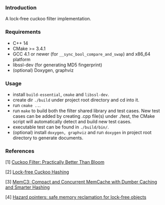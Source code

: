 ### Introduction

A lock-free cuckoo filter implementation.

### Requirements
* C++ 14
* CMake >= 3.4.1
* GCC 4.1 or newer (for `__sync_bool_compare_and_swap`) and x86_64 platform
* libssl-dev (for generating MD5 fingerprint)
* (optional) Doxygen, graphviz

### Usage
* install `build-essential`, `cmake` and `libssl-dev`.
* create dir `./build` under project root directory and cd into it.
* run `cmake ..`.
* run `make` to build both the filter shared library and test cases. New test cases can be added by creating .cpp file(s) under ./test, the CMake script will automatically detect and build new test cases.
* executable test can be found in `./build/bin/`.
* (optional) install `doxygen, graphviz` and run `doxygen` in project root directory to generate documents.


### References
[1] [Cuckoo Filter: Practically Better Than Bloom](https://www.cs.cmu.edu/~dga/papers/cuckoo-conext2014.pdf)

[2] [Lock-free Cuckoo Hashing](https://ieeexplore.ieee.org/document/6888938)

[3] [MemC3: Compact and Concurrent MemCache with Dumber Caching and Smarter Hashing](https://www.usenix.org/system/files/conference/nsdi13/nsdi13-final197.pdf)

[4] [Hazard pointers: safe memory reclamation for lock-free objects](https://ieeexplore.ieee.org/document/1291819)
